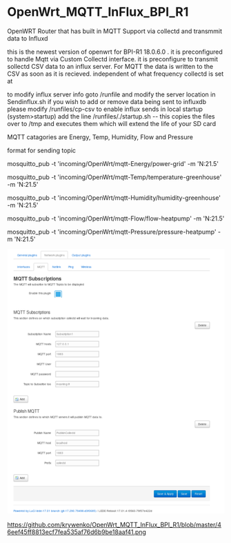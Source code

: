 # OpenWrt_MQTT_InFlux_BPI_R1
OpenWRT Router that has built in MQTT Support via collectd and  transmmit data to Influxd

this is the newest version of openwrt for BPI-R1   18.0.6.0 .  it is preconfigured to handle
Mqtt via Custom Collectd interface.  it is preconfigure to transmit sollectd CSV data to an influx server. 
For MQTT the data is written to the CSV as soon as it is recieved. independent of what frequency collectd is set at

 to modify influx server info goto /runfile and modify the server location in Sendinflux.sh  if you wish to add
 or  remove data being sent to influxdb  please modify /runfiles/cp-csv
 to enable influx sends in local startup (system>startup)  add the line /runfiles/./startup.sh  -- this copies the
 files over to /tmp and executes them which will extend the life of your SD card

MQTT catagories  are Energy, Temp, Humidity, Flow and Pressure

format for sending topic

mosquitto_pub -t 'incoming/OpenWrt/mqtt-Energy/power-grid' -m 'N:21.5'

mosquitto_pub -t 'incoming/OpenWrt/mqtt-Temp/temperature-greenhouse' -m 'N:21.5'

mosquitto_pub -t 'incoming/OpenWrt/mqtt-Humidity/humidity-greenhouse' -m 'N:21.5'

mosquitto_pub -t 'incoming/OpenWrt/mqtt-Flow/flow-heatpump' -m 'N:21.5'

mosquitto_pub -t 'incoming/OpenWrt/mqtt-Pressure/pressure-heatpump' -m 'N:21.5'

![Interface](https://github.com/krywenko/OpenWrt_MQTT_InFlux_BPI_R1/blob/master/7096f8aaea5d51d6976273bc21c3c4757cb83d12.png)
 
https://github.com/krywenko/OpenWrt_MQTT_InFlux_BPI_R1/blob/master/46eef45ff8813ecf7fea535af76d6b9be18aaf41.png
